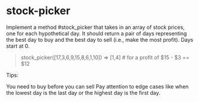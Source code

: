 # stock-picker

Implement a method #stock_picker that takes in an array of stock prices, one for each hypothetical day. It should return a pair of days representing the best day to buy and the best day to sell (i.e., make the most profit). Days start at 0.

  > stock_picker([17,3,6,9,15,8,6,1,10])
  => [1,4]  # for a profit of $15 - $3 == $12

Tips:

You need to buy before you can sell
Pay attention to edge cases like when the lowest day is the last day or the highest day is the first day.


